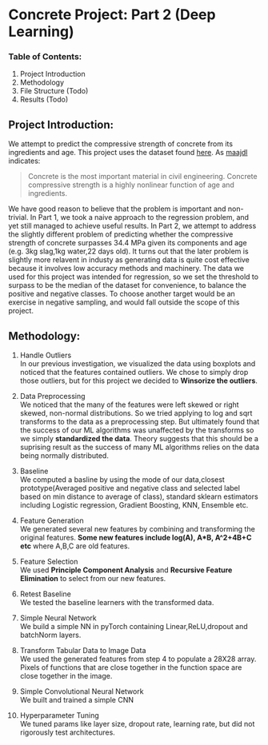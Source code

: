# Concrete Project: Part 2 (Deep Learning)
### Table of Contents:
  1. Project Introduction
  2. Methodology
  3. File Structure (Todo)
  3. Results (Todo)
  
## Project Introduction:
We attempt to predict the compressive strength of concrete from its ingredients and age. This project uses the dataset found [here](https://www.kaggle.com/maajdl/yeh-concret-data).
As [maajdl](https://www.kaggle.com/maajdl) indicates:
> Concrete is the most important material in civil engineering.
> Concrete compressive strength is a highly nonlinear function of age and ingredients.<br/>

We have good reason to believe that the problem is important and non-trivial. In Part 1, we took a naive approach to the regression problem, and yet still managed to achieve useful results. In Part 2, we attempt to address the slightly different problem of predicting whether the compressive strength of concrete surpasses 34.4 MPa given its components and age (e.g. 3kg slag,1kg water,22 days old). It turns out that the later problem is slightly more relavent in industy as generating data is quite cost effective because it involves low accuracy methods and machinery. The data we used for this project was intended for regression, so we set the threshold to surpass to be the median of the dataset for convenience, to balance the positive and negative classes. To choose another target would be an exercise in negative sampling, and would fall outside the scope of this project. 

## Methodology:
1. Handle Outliers<br/>
In our previous investigation, we visualized the data using boxplots and noticed that the features contained outliers. We chose to simply drop those outliers, but for this project we decided to **Winsorize the outliers**. 

2. Data Preprocessing<br/>
We noticed that the many of the features were left skewed or right skewed, non-normal distributions. So we tried applying to log and sqrt transforms to the data as a preprocessing step. But ultimately found that the success of our ML algorithms was unaffected by the transforms so we simply **standardized the data**. Theory suggests that this should be a suprising result as the success of many ML algorithms relies on the data being normally distributed.

3. Baseline<br/>
We computed a basline by using the mode of our data,closest prototype(Averaged positive and negative class and selected label based on min distance to average of class), standard sklearn estimators including Logistic regression, Gradient Boosting, KNN, Ensemble etc.

4. Feature Generation<br/>
We generated several new features by combining and transforming the original features. **Some new features include log(A), A*B, A^2+4B+C etc** where A,B,C are old features.

5. Feature Selection<br/>
We used **Principle Component Analysis** and **Recursive Feature Elimination** to select from our new features.

6. Retest Baseline<br/>
We tested the baseline learners with the transformed data.

7. Simple Neural Network<br/>
We build a simple NN in pyTorch containing Linear,ReLU,dropout and batchNorm layers. 

8. Transform Tabular Data to Image Data<br/>
We used the generated features from step 4 to populate a 28X28 array. Pixels of functions that are close together in the function space are close together in the image.

9. Simple Convolutional Neural Network<br/>
We built and trained a simple CNN

10. Hyperparameter Tuning<br/>
We tuned params like layer size, dropout rate, learning rate, but did not rigorously test architectures.


